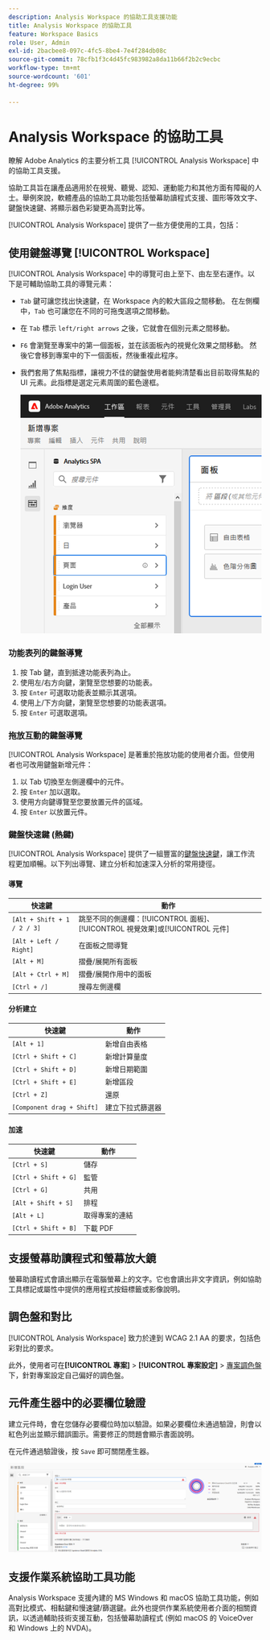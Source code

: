 ```yaml
---
description: Analysis Workspace 的協助工具支援功能
title: Analysis Workspace 的協助工具
feature: Workspace Basics
role: User, Admin
exl-id: 2bacbee8-097c-4fc5-8be4-7e4f284db08c
source-git-commit: 78cfb1f3c4d45fc983982a8da11b66f2b2c9ecbc
workflow-type: tm+mt
source-wordcount: '601'
ht-degree: 99%

---
```


# Analysis Workspace 的協助工具

瞭解 Adobe Analytics 的主要分析工具 [!UICONTROL Analysis Workspace] 中的協助工具支援。

協助工具旨在讓產品適用於在視覺、聽覺、認知、運動能力和其他方面有障礙的人士。舉例來說，軟體產品的協助工具功能包括螢幕助讀程式支援、圖形等效文字、鍵盤快速鍵、將顯示器色彩變更為高對比等。

[!UICONTROL Analysis Workspace] 提供了一些方便使用的工具，包括：

## 使用鍵盤導覽 [!UICONTROL Workspace]

[!UICONTROL Analysis Workspace] 中的導覽可由上至下、由左至右運作。以下是可輔助協助工具的導覽元素：

* `Tab` 鍵可讓您找出快速鍵，在 Workspace 內的較大區段之間移動。 在左側欄中，`Tab` 也可讓您在不同的可拖曳選項之間移動。
* 在 `Tab` 標示 `left/right arrows` 之後，它就會在個別元素之間移動。
* `F6` 會瀏覽至專案中的第一個面板，並在該面板內的視覺化效果之間移動。 然後它會移到專案中的下一個面板，然後重複此程序。
* 我們套用了焦點指標，讓視力不佳的鍵盤使用者能夠清楚看出目前取得焦點的 UI 元素。此指標是選定元素周圍的藍色邊框。

   ![焦點指標](assets/focus-indicator.png)

### 功能表列的鍵盤導覽

1. 按 Tab 鍵，直到抵達功能表列為止。
1. 使用左/右方向鍵，瀏覽至您想要的功能表。
1. 按 `Enter` 可選取功能表並顯示其選項。
1. 使用上/下方向鍵，瀏覽至您想要的功能表選項。
1. 按 `Enter` 可選取選項。

### 拖放互動的鍵盤導覽

[!UICONTROL Analysis Workspace] 是著重於拖放功能的使用者介面。但使用者也可改用鍵盤新增元件：

1. 以 Tab 切換至左側邊欄中的元件。
1. 按 `Enter` 加以選取。
1. 使用方向鍵導覽至您要放置元件的區域。
1. 按 `Enter` 以放置元件。

### 鍵盤快速鍵 (熱鍵)

[!UICONTROL Analysis Workspace] 提供了一組豐富的[鍵盤快速鍵](https://experienceleague.adobe.com/docs/analytics/analyze/analysis-workspace/build-workspace-project/fa-shortcut-keys.html?lang=zh-Hant)，讓工作流程更加順暢。以下列出導覽、建立分析和加速深入分析的常用捷徑。

#### 導覽

| 快速鍵 | 動作 |
| --- | --- |
| `[Alt + Shift + 1 / 2 / 3]` | 跳至不同的側邊欄：[!UICONTROL 面板]、[!UICONTROL 視覺效果]或[!UICONTROL 元件] |
| `[Alt + Left / Right]` | 在面板之間導覽 |
| `[Alt + M]` | 摺疊/展開所有面板 |
| `[Alt + Ctrl + M]` | 摺疊/展開作用中的面板 |
| `[Ctrl + /]` | 搜尋左側邊欄 |

#### 分析建立

| 快速鍵 | 動作 |
| --- | --- |
| `[Alt + 1]` | 新增自由表格 |
| `[Ctrl + Shift + C]` | 新增計算量度 |
| `[Ctrl + Shift + D]` | 新增日期範圍 |
| `[Ctrl + Shift + E]` | 新增區段 |
| `[Ctrl + Z]` | 還原 |
| `[Component drag + Shift]` | 建立下拉式篩選器 |

#### 加速

| 快速鍵 | 動作 |
| --- | --- |
| `[Ctrl + S]` | 儲存 |
| `[Ctrl + Shift + G]` | 監管 |
| `[Ctrl + G]` | 共用 |
| `[Alt + Shift + S]` | 排程 |
| `[Alt + L]` | 取得專案的連結 |
| `[Ctrl + Shift + B]` | 下載 PDF |

## 支援螢幕助讀程式和螢幕放大鏡

螢幕助讀程式會讀出顯示在電腦螢幕上的文字。它也會讀出非文字資訊，例如協助工具標記或屬性中提供的應用程式按鈕標籤或影像說明。

## 調色盤和對比

[!UICONTROL Analysis Workspace] 致力於達到 WCAG 2.1 AA 的要求，包括色彩對比的要求。

此外，使用者可在&#x200B;**[!UICONTROL 專案]** > **[!UICONTROL 專案設定]** > [專案調色盤](https://experienceleague.adobe.com/docs/analytics/analyze/analysis-workspace/build-workspace-project/color-palettes.html?lang=zh-Hant)下，針對專案設定自己偏好的調色盤。

## 元件產生器中的必要欄位驗證

建立元件時，會在您儲存必要欄位時加以驗證。如果必要欄位未通過驗證，則會以紅色列出並顯示錯誤圖示。需要修正的問題會顯示書面說明。

在元件通過驗證後，按 `Save` 即可關閉產生器。

![錯誤驗證](assets/error-validation.png)

## 支援作業系統協助工具功能

Analysis Workspace 支援內建的 MS Windows 和 macOS 協助工具功能，例如高對比模式、相黏鍵和慢速鍵/篩選鍵。此外也提供作業系統使用者介面的相關資訊，以透過輔助技術支援互動，包括螢幕助讀程式 (例如 macOS 的 VoiceOver 和 Windows 上的 NVDA)。
